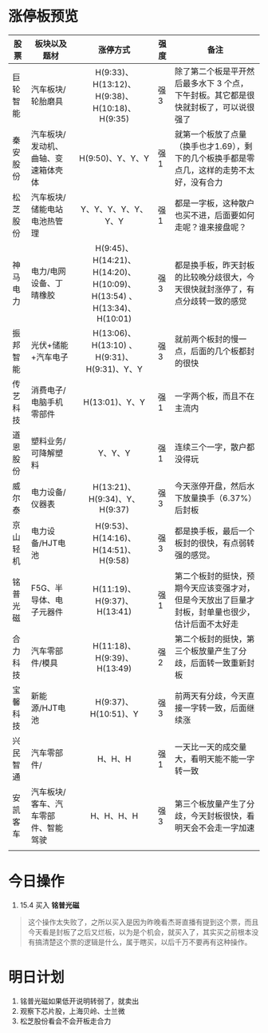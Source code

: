 # 涨停板预览
| 股票     | 板块以及题材                        |                               涨停方式                               | 强度 | 备注                                                                                       |
| -------- | ----------------------------------- |:--------------------------------------------------------------------:| ---- | ------------------------------------------------------------------------------------------ |
| 巨轮智能 | 汽车板块/轮胎磨具                   |            H(9:33)、H(13:12)、H(9:38)、H(10:18)、H(9:35)             | 强3  | 除了第二个板是平开然后最多水下 3 个点，下午封板。其它都是很快就封板了，可以说很强了        |
| 秦安股份 | 汽车板块/发动机、曲轴、变速箱体壳体 |                           H(9:50)、Y、Y、Y                           | 强1  | 就第一个板放了点量（换手也才1.69），剩下的几个板换手都是零点几，这样的走势不太好，没有合力 |
| 松芝股份 | 汽车板块/储能电站电池热管理         |                         Y、Y、Y、Y、Y、Y、Y                          | 强1  | 都是一字板，这种散户也买不进，后面要如何走呢？谁来接盘呢？                                 |
| 神马电力 | 电力/电网设备、丁晴橡胶             | H(9:45)、H(14:21)、H(14:20)、H(10:09)、H(13:54) 、H(13:34)、H(10:01) | 强3  | 都是换手板，昨天封板的比较晚分歧很大，今天很快就封涨停了，有点分歧转一致的感觉             |
| 振邦智能 | 光伏+储能+汽车电子                  |             H(13:06)、H(13:10) 、H(9:31)、H(9:31)、Y、Y              | 强3  | 就前两个板封的慢一点，后面的几个板都封的很快                                               |
| 传艺科技 | 消费电子/电脑手机零部件             |                            H(13:01)、Y、Y                            | 强1  | 一字两个板，而且不在主流内                                                                 |
| 道恩股份 | 塑料业务/可降解塑料                 |                               Y、Y、Y                                | 强1  | 连续三个一字，散户都没得玩                                                                 |
| 威尔泰   | 电力设备/仪器表                     |                    H(13:21)、H(9:34)、Y、H(9:37)                     | 强3  | 今天涨停开盘，然后水下放量换手（6.37%）后封板                                              |
| 京山轻机 | 电力设备/HJT电池                    |                 H(9:53)、H(14:16)、H(14:51)、H(9:58)                 | 强3  | 都是换手板，最后一个板封的很快，有点弱转强的感觉。                                         |
| 铭普光磁 | F5G、半导体、电子元器件             |                     H(11:19)、H(9:37)、H(13:41)                      | 强1  | 第二个板封的挺快，预期今天应该变强才对，但是今天放出了巨量才封板，封单量也很少，估计后面不太好走                 |
| 合力科技 | 汽车零部件/模具                     |                     H(11:18)、H(9:39)、H(13:49)                      | 强2  | 第二个板封的挺快，第三个板放量产生了分歧，后面转一致重新封板                               |
| 宝馨科技 | 新能源/HJT电池                      |                         H(9:37)、H(10:51)、Y                         | 强3  | 前两天有分歧，今天直接一字转一致，后面继续涨                                               |
| 兴民智通 | 汽车零部件/                         |                               H、H、H                                | 强1  | 一天比一天的成交量大，看明天能不能一字转一致                                               |
| 安凯客车 | 汽车板块/客车、汽车零部件、智能驾驶           |                              H、H、H、H                              | 强3  | 第三个板放量产生了分歧，今天封板很快，看明天会不会走一字加速                               |
|          |                                     |                                                                      |      |                                                                                            |

# 今日操作
1. 15.4 买入 **铭普光磁**
> 这个操作太失败了，之所以买入是因为昨晚看杰哥直播有提到这个票，而且今天看是封板了之后又烂板，以为是个机会，就买入了，其实买之前根本没有搞清楚这个票的逻辑是什么，属于瞎买，以后千万不要再有这种操作。

# 明日计划
1. 铭普光磁如果低开说明转弱了，就卖出
2. 观察下芯片股，上海贝岭、士兰微
3. 松芝股份看会不会开板走合力